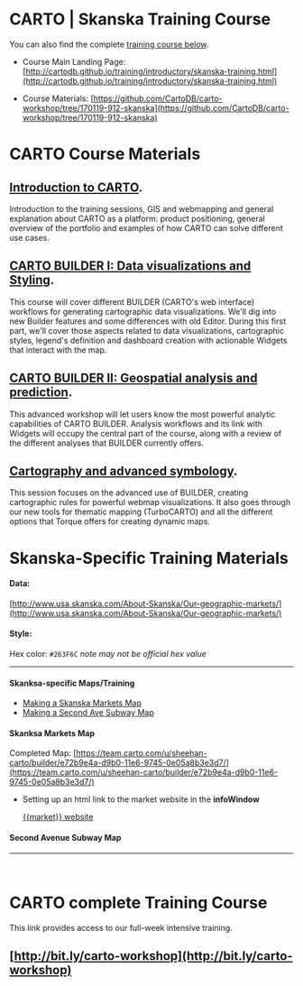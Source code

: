 CARTO | Skanska Training Course
============================

You can also find the complete [training course below](#complete).

* Course Main Landing Page: [http://cartodb.github.io/training/introductory/skanska-training.html](http://cartodb.github.io/training/introductory/skanska-training.html)

* Course Materials: [https://github.com/CartoDB/carto-workshop/tree/170119-912-skanska](https://github.com/CartoDB/carto-workshop/tree/170119-912-skanska)


# CARTO Course Materials

## [Introduction to CARTO](00-intro-carto/). 

Introduction to the training sessions, GIS and webmapping and general explanation about CARTO as a platform: product positioning, general overview of the portfolio and examples of how CARTO can solve different use cases.

## [CARTO BUILDER I: Data visualizations and Styling](01-builder-visualization/). 

This course will cover different BUILDER (CARTO's web interface) workflows for generating cartographic data visualizations. We'll dig into new Builder features and some differences with old Editor. During this first part, we'll cover those aspects related to data visualizations, cartographic styles, legend's definition and dashboard creation with actionable Widgets that interact with the map.

## [CARTO BUILDER II: Geospatial analysis and prediction](02-builder-analysis/). 
This advanced workshop will let users know the most powerful analytic capabilities of CARTO BUILDER. Analysis workflows and its link with Widgets will occupy the central part of the course, along with a review of the different analyses that BUILDER currently offers.

## [Cartography and advanced symbology](03-cartography/). 

This session focuses on the advanced use of BUILDER, creating cartographic rules for powerful webmap visualizations. It also goes through our new tools for thematic mapping (TurboCARTO) and all the different options that Torque offers for creating dynamic maps.


# Skanska-Specific Training Materials

#### Data: 
[http://www.usa.skanska.com/About-Skanska/Our-geographic-markets/](http://www.usa.skanska.com/About-Skanska/Our-geographic-markets/)

#### Style:

Hex color: `#263F6C` _note may not be official hex value_

---

#### Skanksa-specific Maps/Training
* [Making a Skanska Markets Map](#skanska_markets_map)
* [Making a Second Ave Subway Map](#second_ave_subway)

#### Skanksa Markets Map
<a name="skanska_markets_map"></a>

Completed Map: [https://team.carto.com/u/sheehan-carto/builder/e72b9e4a-d9b0-11e6-9745-0e05a8b3e3d7/](https://team.carto.com/u/sheehan-carto/builder/e72b9e4a-d9b0-11e6-9745-0e05a8b3e3d7/)

* Setting up an html link to the market website in the **infoWindow**

	<a href="{{website}}" target='_blank'>{{market}} website</a>


#### Second Avenue Subway Map
<a name="second_ave_subway"></a>

---



<br>


<a name="complete"></a>
CARTO complete Training Course
============================
This link provides access to our full-week intensive training.

## [http://bit.ly/carto-workshop](http://bit.ly/carto-workshop)
